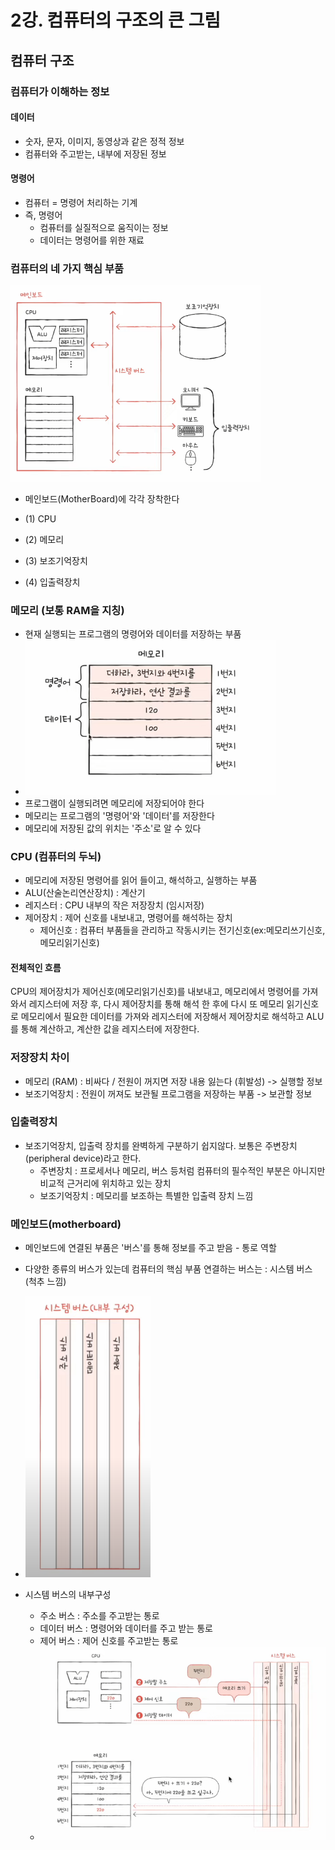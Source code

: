 # 2강. 컴퓨터의 구조의 큰 그림

## 컴퓨터 구조

### 컴퓨터가 이해하는 정보

#### 데이터

- 숫자, 문자, 이미지, 동영상과 같은 정적 정보
- 컴퓨터와 주고받는, 내부에 저장된 정보

#### 명령어

- 컴퓨터 = 명령어 처리하는 기계
- 즉, 명령어
    - 컴퓨터를 실질적으로 움직이는 정보
    - 데이터는 명령어를 위한 재료

### 컴퓨터의 네 가지 핵심 부품

<img alt="img_2.png" src="img_2.png" width="400"/>

- 메인보드(MotherBoard)에 각각 장착한다

- (1) CPU
- (2) 메모리
- (3) 보조기억장치
- (4) 입출력장치

### 메모리 (보통 RAM을 지칭)

- 현재 실행되는 프로그램의 명령어와 데이터를 저장하는 부품
-   <img alt="img_1.png" src="img_1.png" width="400"/>
- 프로그램이 실행되려면 메모리에 저장되어야 한다
- 메모리는 프로그램의 '명령어'와 '데이터'를 저장한다
- 메모리에 저장된 값의 위치는 '주소'로 알 수 있다

### CPU (컴퓨터의 두뇌)

- 메모리에 저장된 명령어를 읽어 들이고, 해석하고, 실행하는 부품
- ALU(산술논리연산장치) : 계산기
- 레지스터 : CPU 내부의 작은 저장장치 (임시저장)
- 제어장치 : 제어 신호를 내보내고, 명령어를 해석하는 장치
    - 제어신호 : 컴퓨터 부품들을 관리하고 작동시키는 전기신호(ex:메모리쓰기신호, 메모리읽기신호)

#### 전체적인 흐름

CPU의 제어장치가 제어신호(메모리읽기신호)를 내보내고, 메모리에서 명령어를 가져와서 레지스터에 저장 후, 다시 제어장치를 통해 해석 한 후에 다시 또 메모리 읽기신호로 메모리에서 필요한 데이터를 가져와 레지스터에
저장해서 제어장치로 해석하고 ALU를 통해 계산하고, 계산한 값을 레지스터에 저장한다.

### 저장장치 차이

- 메모리 (RAM) : 비싸다 / 전원이 꺼지면 저장 내용 잃는다 (휘발성) -> 실행할 정보
- 보조기억장치 : 전원이 꺼져도 보관될 프로그램을 저장하는 부품 -> 보관할 정보

### 입출력장치

- 보조기억장치, 입출력 장치를 완벽하게 구분하기 쉽지않다. 보통은 주변장치(peripheral device)라고 한다.
    - 주변장치 : 프로세서나 메모리, 버스 등처럼 컴퓨터의 필수적인 부분은 아니지만 비교적 근거리에 위치하고 있는 장치
    - 보조기억장치 : 메모리를 보조하는 특별한 입출력 장치 느낌

### 메인보드(motherboard)

- 메인보드에 연결된 부품은 '버스'를 통해 정보를 주고 받음 - 통로 역할
- 다양한 종류의 버스가 있는데 컴퓨터의 핵심 부품 연결하는 버스는 : 시스템 버스 (척추 느낌)
- <img alt="img_3.png" src="img_3.png" width="200"/>

- 시스템 버스의 내부구성
    - 주소 버스 : 주소를 주고받는 통로
    - 데이터 버스 : 명령어와 데이터를 주고 받는 통로
    - 제어 버스 : 제어 신호를 주고받는 통로
     -  <img alt="img_5.png" src="img_5.png" width="500"/>
